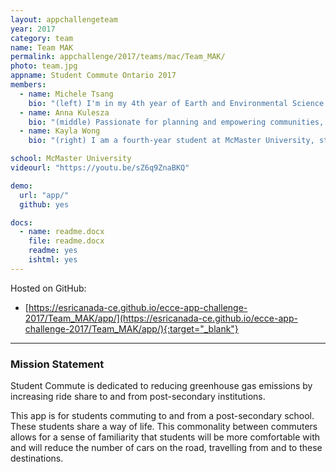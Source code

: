 ```yaml
---
layout: appchallengeteam
year: 2017
category: team
name: Team MAK
permalink: appchallenge/2017/teams/mac/Team_MAK/
photo: team.jpg
appname: Student Commute Ontario 2017
members:
  - name: Michele Tsang
    bio: "(left) I'm in my 4th year of Earth and Environmental Science and completing a minor in GIS at McMaster University. I am currently working on an independent thesis project, monitoring land change of the badlands in Italy using remote sensing."
  - name: Anna Kulesza
    bio: "(middle) Passionate for planning and empowering communities, Anna has spent her university career learning the skills to be a resource and a leader in the McMaster Community. Through her roles as Education Coordinator, Event Planner, and President at McMaster she has seen the power of collaboration and community involvement. Working as an Employment Surveyor (City of Hamilton) and volunteering for the Hamilton Street Tree Project (Ontario Public Research Group) she has seen the development of the employment and environment initiatives that Hamilton has implemented, which cultivates her passion for Hamilton.  Anna hopes to become involved in community planning by applying her Honours Geography and Environmental Science Degree, specifically focusing on urban geography, transportation."
  - name: Kayla Wong
    bio: "(right) I am a fourth-year student at McMaster University, studying Honours Geography and Environmental Sciences with a Minor in GIS. I am currently completing an undergraduate thesis under the supervision of the McMaster Centre for Climate Change on Soil Respiration in Dispersed VRH Treatments. I have an interest in studying the functions of the urban landscape and how they impact the natural environment."

school: McMaster University
videourl: "https://youtu.be/sZ6q9ZnaBKQ"

demo:
  url: "app/"
  github: yes

docs:
  - name: readme.docx
    file: readme.docx
    readme: yes
    ishtml: yes
---
```


Hosted on GitHub:
- [https://esricanada-ce.github.io/ecce-app-challenge-2017/Team_MAK/app/](https://esricanada-ce.github.io/ecce-app-challenge-2017/Team_MAK/app/){:target="_blank"}

***

### Mission Statement

Student Commute is dedicated to reducing greenhouse gas emissions by increasing ride share to and from post-secondary institutions.

This app is for students commuting to and from a post-secondary school. These students share a way of life. This commonality between commuters allows for a sense of familiarity that students will be more comfortable with and will reduce the number of cars on the road, travelling from and to these destinations.
